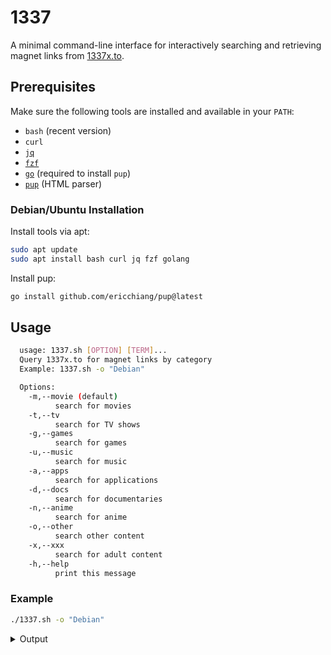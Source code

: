 # 1337
A minimal command-line interface for interactively searching and retrieving magnet links from [1337x.to](https://1337x.to).  

## Prerequisites
Make sure the following tools are installed and available in your `PATH`:

- `bash` (recent version)
- `curl`
- [`jq`](https://stedolan.github.io/jq/)
- [`fzf`](https://github.com/junegunn/fzf)
- [`go`](https://golang.org/) (required to install `pup`)
- [`pup`](https://github.com/ericchiang/pup) (HTML parser)

### Debian/Ubuntu Installation
Install tools via apt:
```bash
sudo apt update
sudo apt install bash curl jq fzf golang
````

Install pup:

```bash
go install github.com/ericchiang/pup@latest
```

## Usage

```bash
  usage: 1337.sh [OPTION] [TERM]...
  Query 1337x.to for magnet links by category
  Example: 1337.sh -o "Debian"

  Options:
    -m,--movie (default)
          search for movies
    -t,--tv
          search for TV shows
    -g,--games
          search for games
    -u,--music
          search for music
    -a,--apps
          search for applications
    -d,--docs
          search for documentaries
    -n,--anime
          search for anime
    -o,--other
          search other content
    -x,--xxx
          search for adult content
    -h,--help
          print this message
```

### Example

```bash
./1337.sh -o "Debian"
```

<details>
  <summary>Output</summary>

```bash
❯ ./1337.sh -o "Debian"
  0        6.7 MB    Ubuntu Linux Toolbox - 1000+ Commands for Ubuntu and Debian Power Users                                                                                                  
  0        6.7 MB    Ubuntu Linux Toolbox - 1000+ Commands for Ubuntu and Debian Power Users                                                                                                  
  0        620.7 MB  RetroShare-Chat-Server-Live-CD                                                                                                                                           
  0        846.5 MB  Debian Linux Server Setup Essentials for Webhosting and More                                                                                                             
  0        7.1 MB    Create a complete and vulnerable Debian 8 server for hacking and pentesting (Make your own Free secu...                                                                  
  0        4.4 GB    Debian-7.5.0-armhf-DVD-1.iso                                                                                                                                             
  0        1.3 GB    debian-live-7.5.0-i386-gnome-desktop.iso                                                                                                                                 
  0        760.0 MB  debian-live-7.5.0-i386-rescue.iso                                                                                                                                        
  10       187.6 MB  Lynda - Learning Debian Linux [AhLaN]                                                                                                                                    
  15       122.4 MB  Debian 12.5 Bookworm - The Comprehensive Guide                                                                                                                           
> 46       5.6 MB    The Debian Administrator&#39;s Handbook [Bullseye - 11] by Raphaël Hertzog EPUB                                                                                          
  SEEDERS  SIZE      NAME                                                                                                                                                                     
  11/11                                                                                                                                                                                       
magnet:?xt=urn:btih:XXXXXXXXXXXXXXXXXXXXXXXXXXXXXXXXXXXXXXXX
```
</details>

